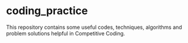 # coding_practice
This repository contains some useful codes, techniques, algorithms and problem solutions helpful in Competitive Coding. 
